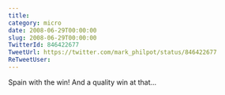 ```yaml
---
title: 
category: micro
date: 2008-06-29T00:00:00
slug: 2008-06-29T00:00:00
TwitterId: 846422677
TweetUrl: https://twitter.com/mark_philpot/status/846422677
ReTweetUser: 
---
```


Spain with the win! And a quality win at that...